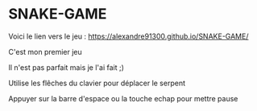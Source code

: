 # SNAKE-GAME

Voici le lien vers le jeu : https://alexandre91300.github.io/SNAKE-GAME/

C'est mon premier jeu

Il n'est pas parfait mais je l'ai fait ;)

Utilise les flêches du clavier pour déplacer le serpent

Appuyer sur la barre d'espace ou la touche echap pour mettre pause
